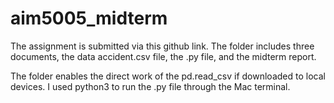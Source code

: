 # aim5005_midterm

The assignment is submitted via this github link. The folder includes three documents, the data accident.csv file, the .py file, and the midterm report. 

The folder enables the direct work of the pd.read_csv if downloaded to local devices. I used python3 to run the .py file through the Mac terminal. 

